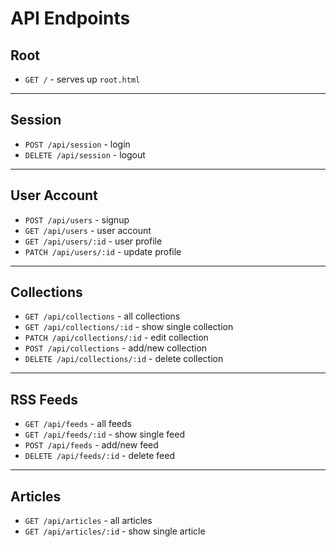 # API Endpoints

## Root

- `GET /` - serves up `root.html`

---
## Session

- `POST /api/session` - login
- `DELETE /api/session` - logout

---
## User Account

- `POST /api/users` - signup
- `GET /api/users` - user account
- `GET /api/users/:id` - user profile
- `PATCH /api/users/:id` - update profile

---
## Collections

- `GET /api/collections` - all collections
- `GET /api/collections/:id` - show single collection
- `PATCH /api/collections/:id` - edit collection
- `POST /api/collections` - add/new collection
- `DELETE /api/collections/:id` - delete collection

---
## RSS Feeds

- `GET /api/feeds` - all feeds
- `GET /api/feeds/:id` - show single feed
- `POST /api/feeds` - add/new feed
- `DELETE /api/feeds/:id` - delete feed

---
## Articles

- `GET /api/articles` - all articles
- `GET /api/articles/:id` - show single article
